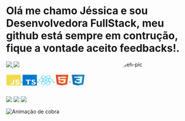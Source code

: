 <h1>Olá me chamo Jéssica e sou Desenvolvedora FullStack, meu github está sempre em contrução, fique a vontade aceito feedbacks!.</h1>

<div style="display: center">
   <img align="right" alt="Jeh-pic" height="200" width="200"style="border-radius:50px;" src="https://cdn.discordapp.com/attachments/939216236078845985/939216461312954488/Avatar-Maker.png">
  <a href="https://github.com/Bentojessica">
  <img height="177em" src="https://github-readme-stats.vercel.app/api?username=Bentojessica&show_icons=true&theme=dracula&include_all_commits=true&count_private=true"/>
  <img height="180em" src="https://github-readme-stats.vercel.app/api/top-langs/?username=Bentojessica&layout=compact&langs_count=7&theme=dracula"/>
</div>
  
<div style="display: inline_block"><br>
  <img align="center" alt="Jeh-Js" height="30" width="40" src="https://raw.githubusercontent.com/devicons/devicon/master/icons/javascript/javascript-plain.svg">
  <img align="center" alt="Jeh-Ts" height="30" width="40" src="https://raw.githubusercontent.com/devicons/devicon/master/icons/typescript/typescript-plain.svg">
  <img align="center" alt="Jeh-React" height="30" width="40" src="https://raw.githubusercontent.com/devicons/devicon/master/icons/react/react-original.svg">
  <img align="center" alt="Jeh-HTML" height="30" width="40" src="https://raw.githubusercontent.com/devicons/devicon/master/icons/html5/html5-original.svg">
  <img align="center" alt="Jeh-CSS" height="30" width="40" src="https://raw.githubusercontent.com/devicons/devicon/master/icons/css3/css3-original.svg">
</div>
  
  ##
 
<div>
  <a href="https://www.instagram.com/j_bm96/" target="_blank"><img src="https://img.shields.io/badge/-Instagram-%23E4405F?style=for -the-badge&logo=instagram&logoColor=white" target="_blank"></a>
  <a href = "mailto:bentojessica48@gmail.com"><img src="https://img.shields.io/badge/-Gmail-%23333?style=for-the-badge&logo=gmail&logoColor=white" destino ="_blank"></a>
  <a href="https://www.linkedin.com/in/jessica-bento-168286ba/" target="_blank"><img src="https://img.shields.io/badge/-LinkedIn- %230077B5?style=for-the-badge&logo=linkedin&logoColor=white" target="_blank"></a>

  ![Animação de cobra](https://github.com/Bentojessica/Bentojessica/blob/output/github-contribution-grid-snake.svg)
 
</div>
